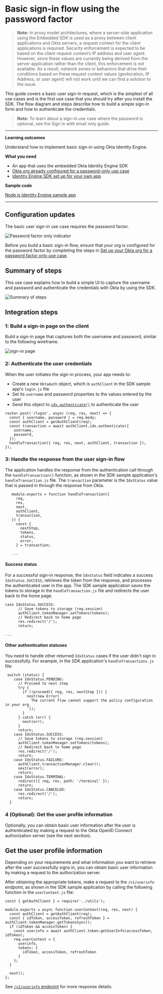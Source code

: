 # Basic sign-in flow using the password factor


> **Note:** In proxy model architectures, where a server-side application using the Embedded SDK is used as a proxy between client applications and Okta servers, a request context for the client applications is required. Security enforcement is expected to be based on the client request context’s IP address and user agent. However, since these values are currently being derived from the server application rather than the client, this enforcement is not available. As a result, network zones or behaviors that drive their conditions based on these request context values (geolocation, IP Address, or user agent) will not work until we can find a solution to the issue.

This guide covers a basic user sign-in request, which is the simplest of all use cases and is the first use case that you should try after you install the SDK. The flow diagram and steps describe how to build a simple sign-in form and how to authenticate the credentials.

> **Note:** To learn about a sign-in use case where the password is optional, see the Sign in with email only guide.

---

**Learning outcomes**

Understand how to implement basic sign-in using Okta Identity Engine.

**What you need**

* An app that uses the embedded Okta Identity Engine SDK
* [Okta org already configured for a password-only use case](https://developer.okta.com/docs/guides/oie-embedded-common-org-setup/-/main/#set-up-your-okta-org-for-a-password-factor-only-use-case)
* [Identity Engine SDK set up for your own app](https://developer.okta.com/docs/guides/oie-embedded-common-download-setup-app/)

**Sample code**

[Node.js Identity Engine sample app](https://github.com/okta/okta-auth-js/tree/master/samples/generated/express-embedded-auth-with-sdk)

---

## Configuration updates

The basic user sign-in use case requires the password factor.


![Password factor only indicator](https://developer.okta.com/img/oie-embedded-sdk/factor-password-only.png)

Before you build a basic sign-in flow, ensure that your org is configured for the password factor by completing the steps in [Set up your Okta org for a password factor only use case](https://developer.okta.com/docs/guides/oie-embedded-common-org-setup/-/main/#set-up-your-okta-org-for-a-password-factor-only-use-case).

## Summary of steps

This use case explains how to build a simple UI to capture the username and password and authenticate the credentials with Okta by using the SDK.

![Summary of steps](https://developer.okta.com/img/oie-embedded-sdk/oie-embedded-sdk-use-case-simple-sign-on-seq-nodejs.png)

## Integration steps

### 1: Build a sign-in page on the client 

Build a sign-in page that captures both the username and password, similar to the following wireframe.


![sign-in page](https://developer.okta.com/img/wireframes/sign-in-form-username-password.png)

### 2: Authenticate the user credentials

When the user initiates the sign-in process, your app needs to:

* Create a new `OktaAuth` object, which is `authClient` in the SDK sample app's `login.js` file
* Set its `username` and password properties to the values entered by the user
* Send this object to [`idx.authenticate()`](https://github.com/okta/okta-auth-js/blob/master/docs/idx.md#idxauthenticate) to authenticate the user

```
router.post('/login', async (req, res, next) => {
  const { username, password } = req.body;
  const authClient = getAuthClient(req);
  const transaction = await authClient.idx.authenticate({
    username,
    password,
  });
  handleTransaction({ req, res, next, authClient, transaction });
});

```

### 3: Handle the response from the user sign-in flow

The application handles the response from the authentication call through the `handleTransaction()` function, as shown in the SDK sample application's `handleTransaction.js` file. The `transaction` parameter is the `IdxStatus` value that is passed in through the response from Okta.

```
   module.exports = function handleTransaction({
     req,
     res,
     next,
     authClient,
     transaction,
   }) {
     const {
       nextStep,
       tokens,
       status,
       error,
     } = transaction;
   
   ...
```
#### Success status
For a successful sign-in response, the `IdxStatus` field indicates a success `IdxStatus.SUCCESS`, retrieves the token from the response, and processes the authenticated user in the app. The SDK sample application saves the tokens to storage in the `handleTransaction.js` file and redirects the user back to the home page.

```
case IdxStatus.SUCCESS:
      // Save tokens to storage (req.session)
      authClient.tokenManager.setTokens(tokens);
      // Redirect back to home page
      res.redirect('/');
      return;

...
```

#### Other authentication statuses
You need to handle other returned `IdxStatus` cases if the user didn't sign in successfully. For example, in the SDK application's `handleTransactions.js` file:

```
 switch (status) {
    case IdxStatus.PENDING:
      // Proceed to next step
      try {
        if (!proceed({ req, res, nextStep })) {
          next(new Error(`
            The current flow cannot support the policy configuration in your org.
          `));
        }
      } catch (err) {
        next(err);
      }
      return;
    case IdxStatus.SUCCESS:
      // Save tokens to storage (req.session)
      authClient.tokenManager.setTokens(tokens);
      // Redirect back to home page
      res.redirect('/');
      return;
    case IdxStatus.FAILURE:
      authClient.transactionManager.clear();
      next(error);
      return;
    case IdxStatus.TERMINAL:
      redirect({ req, res, path: '/terminal' });
      return;
    case IdxStatus.CANCELED:
      res.redirect('/');
      return;
  }
```

### 4 (Optional): Get the user profile information
Optionally, you can obtain basic user information after the user is authenticated by making a request to the Okta OpenID Connect authorization server (see the next section).

## Get the user profile information
Depending on your requirements and what information you want to retrieve after the user successfully signs in, you can obtain basic user information by making a request to the authorization server.

After obtaining the appropriate tokens, make a request to the `/v1/userinfo` endpoint, as shown in the SDK sample application by calling the following function in the `userContext.js` file:

```
const { getAuthClient } = require('../utils');

module.exports = async function userContext(req, res, next) {
  const authClient = getAuthClient(req);
  const { idToken, accessToken, refreshToken } = authClient.tokenManager.getTokensSync();
  if (idToken && accessToken) {
    const userinfo = await authClient.token.getUserInfo(accessToken, idToken);
    req.userContext = {
      userinfo,
      tokens: {
        idToken, accessToken, refreshToken
      }
    };
  }

  next();
};
```
See [`/v1/userinfo` endpoint](https://developer.okta.com/docs/reference/api/oidc/#userinfo) for more response details.
